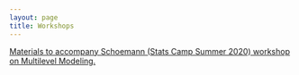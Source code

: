 ```yaml
---
layout: page
title: Workshops
---
```

[Materials to accompany Schoemann (Stats Camp Summer 2020) workshop on Multilevel Modeling.](https://github.com/schoam4/Talks/raw/master/Stats_Camp/MLM_Summer2020.zip)

